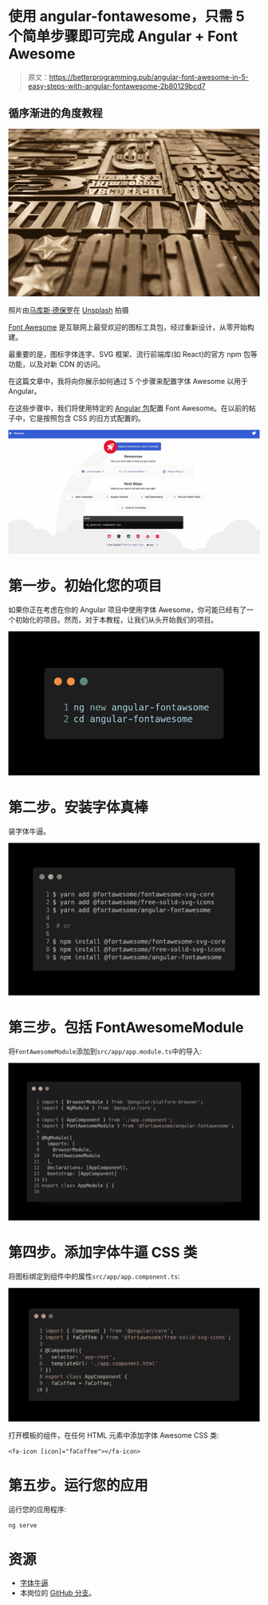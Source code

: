 # 使用 angular-fontawesome，只需 5 个简单步骤即可完成 Angular + Font Awesome

> 原文：<https://betterprogramming.pub/angular-font-awesome-in-5-easy-steps-with-angular-fontawesome-2b80129bcd7>

## 循序渐进的角度教程

![](img/6fe40e41fc501b975f04762e847336e4.png)

照片由[马库斯·德保罗](https://unsplash.com/@marcusdepaula?utm_source=unsplash&utm_medium=referral&utm_content=creditCopyText)在 [Unsplash](https://unsplash.com/search/photos/font?utm_source=unsplash&utm_medium=referral&utm_content=creditCopyText) 拍摄

[Font Awesome](https://fontawesome.com/) 是互联网上最受欢迎的图标工具包，经过重新设计，从零开始构建。

最重要的是，图标字体连字、SVG 框架、流行前端库(如 React)的官方 npm 包等功能，以及对新 CDN 的访问。

在这篇文章中，我将向你展示如何通过 5 个步骤来配置字体 Awesome 以用于 Angular。

在这些步骤中，我们将使用特定的 [Angular 包](https://github.com/FortAwesome/angular-fontawesome)配置 Font Awesome。在以前的帖子中，它是按照包含 CSS 的旧方式配置的。

![](img/20e8a7c50ac18f0194200f8080fea2f9.png)

# 第一步。初始化您的项目

如果你正在考虑在你的 Angular 项目中使用字体 Awesome，你可能已经有了一个初始化的项目。然而，对于本教程，让我们从头开始我们的项目。

![](img/2bece29b8dd394f6c706e8d199862c03.png)

# 第二步。安装字体真棒

装字体牛逼。

![](img/93aaa1fd9799cf9bb247e11e1deb5eb4.png)

# 第三步。包括 FontAwesomeModule

将`FontAwesomeModule`添加到`src/app/app.module.ts`中的导入:

![](img/e529ebe8c501bb1985f71bd1bd100c50.png)

# 第四步。添加字体牛逼 CSS 类

将图标绑定到组件中的属性`src/app/app.component.ts`:

![](img/37eff477720d6cc51ac4d54a9c3c3150.png)

打开模板的组件，在任何 HTML 元素中添加字体 Awesome CSS 类:

```
<fa-icon [icon]="faCoffee"></fa-icon>
```

# 第五步。运行您的应用

运行您的应用程序:

```
ng serve
```

# 资源

*   [字体牛逼](https://github.com/FortAwesome/Font-Awesome)
*   本岗位的 [GitHub 分支](https://github.com/Caballerog/angular-fontawesome-2)。